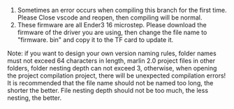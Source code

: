 1. Sometimes an error occurs when compiling this branch for the first time. Please Close vscode and reopen, then compiling will be normal.
2. These firmware are all Ender3 16 microstep. Please download the firmware of the driver you are using, then change the file name to "firmware. bin" and copy it to the TF card to update it.

Note: if you want to design your own version naming rules, folder names must not exceed 64 characters in length, 
marlin 2.0 project files in other folders, folder nesting depth can not exceed 3, 
otherwise, when opening the project compilation project, there will be unexpected compilation errors!
It is recommended that the file name should not be named too long, the shorter the better. 
File nesting depth should not be too much, the less nesting, the better.
